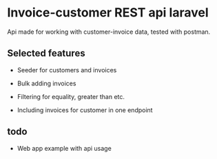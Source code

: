 
# Invoice-customer REST api laravel

Api made for working with customer-invoice data, tested with postman. 


## Selected features

- Seeder for customers and invoices

- Bulk adding invoices

- Filtering for equality, greater than etc. 

- Including invoices for customer in one endpoint 





## todo

- Web app example with api usage


